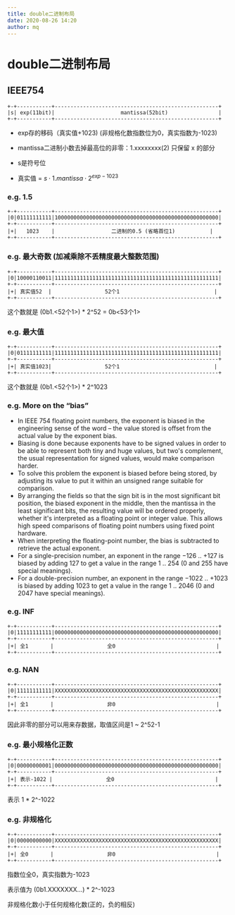 ```yaml
---
title: double二进制布局
date: 2020-08-26 14:20
author: mq
---
```


# double二进制布局

## IEEE754

```
+-+-----------+----------------------------------------------------+
|s| exp(11bit)|                     mantissa(52bit)                |
+-+-----------+----------------------------------------------------+
```

* exp存的移码（真实值+1023) (非规格化数指数位为0，真实指数为-1023)
* mantissa二进制小数去掉最高位的非零：1.xxxxxxxx(2) 只保留 x 的部分
* s是符号位

* 真实值 = ${s} \cdot 1 . {mantissa} \cdot 2 ^ { exp - 1023 }$

### e.g. 1.5

```
+-+-----------+----------------------------------------------------+
|0|01111111111|1000000000000000000000000000000000000000000000000000|
+-+-----------+----------------------------------------------------+
|+|   1023    |                  二进制的0.5 (省略首位1)           |
+-+-----------+----------------------------------------------------+
```

### e.g. 最大奇数 (加减乘除不丢精度最大整数范围)
```
+-+-----------+----------------------------------------------------+
|0|10000110011|1111111111111111111111111111111111111111111111111111|
+-+-----------+----------------------------------------------------+
|+| 真实值52  |                 52个1                              |
+-+-----------+----------------------------------------------------+
```
这个数就是 (0b1.<52个1>) * 2^52 = 0b<53个1>

### e.g. 最大值
```
+-+-----------+----------------------------------------------------+
|0|01111111111|1111111111111111111111111111111111111111111111111111|
+-+-----------+----------------------------------------------------+
|+| 真实值1023|                 52个1                              |
+-+-----------+----------------------------------------------------+
```
这个数就是 (0b1.<52个1>) * 2^1023

### e.g. More on the “bias”

* In IEEE 754 floating point numbers, the exponent is biased in the engineering sense of the
word – the value stored is offset from the actual value by the exponent bias.
* Biasing is done because exponents have to be signed values in order to be able to
represent both tiny and huge values, but two's complement, the usual representation for
signed values, would make comparison harder.
* To solve this problem the exponent is biased before being stored, by adjusting its value to
put it within an unsigned range suitable for comparison.
* By arranging the fields so that the sign bit is in the most significant bit position, the biased
exponent in the middle, then the mantissa in the least significant bits, the resulting value
will be ordered properly, whether it's interpreted as a floating point or integer value. This
allows high speed comparisons of floating point numbers using fixed point hardware.
* When interpreting the floating-point number, the bias is subtracted to retrieve the actual
exponent.
* For a single-precision number, an exponent in the range −126 .. +127 is biased by adding
127 to get a value in the range 1 .. 254 (0 and 255 have special meanings).
* For a double-precision number, an exponent in the range −1022 .. +1023 is biased by adding
1023 to get a value in the range 1 .. 2046 (0 and 2047 have special meanings).

### e.g. INF
```
+-+-----------+----------------------------------------------------+
|0|11111111111|0000000000000000000000000000000000000000000000000000|
+-+-----------+----------------------------------------------------+
|+| 全1       |                 全0                                |
+-+-----------+----------------------------------------------------+
```

### e.g. NAN
```
+-+-----------+----------------------------------------------------+
|0|11111111111|XXXXXXXXXXXXXXXXXXXXXXXXXXXXXXXXXXXXXXXXXXXXXXXXXXXX|
+-+-----------+----------------------------------------------------+
|+| 全1       |                 非0                                |
+-+-----------+----------------------------------------------------+
```
因此非零的部分可以用来存数据，取值区间是1 ~ 2^52-1

### e.g. 最小规格化正数
```
+-+-----------+----------------------------------------------------+
|0|00000000001|0000000000000000000000000000000000000000000000000000|
+-+-----------+----------------------------------------------------+
|+| 表示-1022 |                 全0                                |
+-+-----------+----------------------------------------------------+
```
表示 1 * 2^-1022

### e.g. 非规格化
```
+-+-----------+----------------------------------------------------+
|0|00000000000|XXXXXXXXXXXXXXXXXXXXXXXXXXXXXXXXXXXXXXXXXXXXXXXXXXXX|
+-+-----------+----------------------------------------------------+
|+| 全0       |                 非0                                |
+-+-----------+----------------------------------------------------+
```
指数位全0，真实指数为-1023

表示值为 (0b1.XXXXXXX...) * 2^-1023

非规格化数小于任何规格化数(正的，负的相反)
